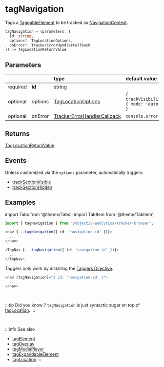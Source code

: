 # tagNavigation

Tags a [TaggableElement](/tracking/api-reference/definitions/TaggableElement.md) to be tracked as [NavigationContext](/taxonomy/reference/location-contexts/NavigationContext.md).

```typescript
tagNavigation = (parameters: {
  id: string,
  options?: TagLocationOptions,
  onError?: TrackerErrorHandlerCallback
}) => TagLocationReturnValue
```

## Parameters
|          |         | type                                                                                              | default value
| :-:      | :--     | :--                                                                                               | :--           
| required | **id**  | string                                                                                            |
| optional | options | [TagLocationOptions](/tracking/api-reference/definitions/TagLocationOptions.md)                   | `{ trackVisibility: { mode: 'auto' } }`
| optional | onError | [TrackerErrorHandlerCallback](/tracking/api-reference/definitions/TrackerErrorHandlerCallback.md) | `console.error`

## Returns
[TagLocationReturnValue](/tracking/api-reference/definitions/TagLocationReturnValue.md)

## Events
Unless customized via the `options` parameter, automatically triggers:

- [trackSectionVisible](/tracking/api-reference/eventTrackers/trackSectionVisible.md)
- [trackSectionHidden](/tracking/api-reference/eventTrackers/trackSectionHidden.md)

## Examples

import Tabs from '@theme/Tabs';
import TabItem from '@theme/TabItem';

<Tabs>
  <TabItem value="react" label="React" default>

```typescript jsx
import { tagNavigation } from '@objectiv-analytics/tracker-browser';
```

```typescript jsx
<nav {...tagNavigation({ id: 'navigation-id' })}>
  ...
</nav>
```

```typescript jsx
<TopNav {...tagNavigation({ id: 'navigation-id' })}>
  ...
</TopNav>
```

  </TabItem>
  <TabItem value="angular" label="Angular">

Taggers only work by installing the [Taggers Directive](/tracking/how-to-guides/angular/getting-started.md#optional---configure-taggers-directive).

```typescript jsx
<nav [tagNavigation]="{ id: 'navigation-id' }">
  ...
</nav>
```

  </TabItem>
</Tabs>

<br />

:::tip Did you know ?
`tagNavigation` is just syntactic sugar on top of [tagLocation](/tracking/api-reference/locationTaggers/tagLocation.md).
:::

<br />


:::info See also
- [tagElement](/tracking/api-reference/locationTaggers/tagNavigation.md)
- [tagOverlay](/tracking/api-reference/locationTaggers/tagOverlay.md)
- [tagMediaPlayer](/tracking/api-reference/locationTaggers/tagMediaPlayer.md)
- [tagExpandableElement](/tracking/api-reference/locationTaggers/tagExpandableElement.md)
- [tagLocation](/tracking/api-reference/locationTaggers/tagLocation.md)
:::
